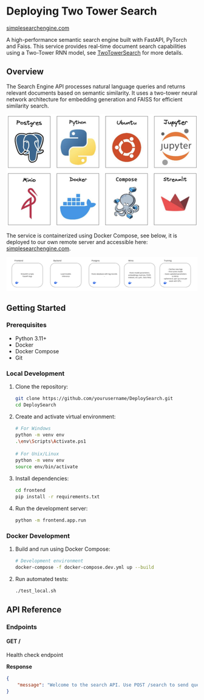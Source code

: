 # Deploying Two Tower Search

[simplesearchengine.com](https://simplesearchengine.com)

A high-performance semantic search engine built with FastAPI, PyTorch and Faiss. This service provides real-time document search capabilities using a Two-Tower RNN model, see [TwoTowerSearch](https://github.com/kalebsofer/TwoTowerSearch) for more details.

## Overview

The Search Engine API processes natural language queries and returns relevant documents based on semantic similarity. It uses a two-tower neural network architecture for embedding generation and FAISS for efficient similarity search.

![stack](/public/images/stack.png)

The service is containerized using Docker Compose, see below, it is deployed to our own remote server and accessible here: [simplesearchengine.com](https://simplesearchengine.com).

![containers](/public/images/containers.png)


## Getting Started

### Prerequisites
- Python 3.11+
- Docker
- Docker Compose
- Git

### Local Development

1. Clone the repository:
    ```bash
    git clone https://github.com/yourusername/DeploySearch.git
    cd DeploySearch
    ```

2. Create and activate virtual environment:
    ```bash
    # For Windows
    python -m venv env
    .\env\Scripts\Activate.ps1

    # For Unix/Linux
    python -m venv env
    source env/bin/activate
    ```

3. Install dependencies:
    ```bash
    cd frontend
    pip install -r requirements.txt
    ```

4. Run the development server:
    ```bash
    python -m frontend.app.run
    ```

### Docker Development

1. Build and run using Docker Compose:
    ```bash
    # Development environment
    docker-compose -f docker-compose.dev.yml up --build
    ```

2. Run automated tests:
    ```bash
    ./test_local.sh
    ```

## API Reference

### Endpoints

#### GET /
Health check endpoint

**Response**
```json
{
    "message": "Welcome to the search API. Use POST /search to send queries."
}
